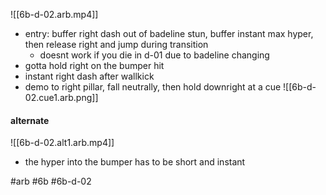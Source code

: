 ![[6b-d-02.arb.mp4]]
- entry: buffer right dash out of badeline stun, buffer instant max hyper, then release right and jump during transition
	- doesnt work if you die in d-01 due to badeline changing 
- gotta hold right on the bumper hit
- instant right dash after wallkick
- demo to right pillar, fall neutrally, then hold downright at a cue
![[6b-d-02.cue1.arb.png]] 

#### alternate
![[6b-d-02.alt1.arb.mp4]]

* the hyper into the bumper has to be short and instant

#arb #6b #6b-d-02

